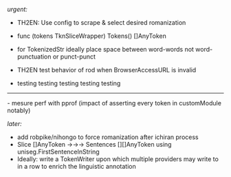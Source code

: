 *urgent:*

- TH2EN: Use config to scrape & select desired romanization

- func (tokens TknSliceWrapper) Tokens() []AnyToken

- for TokenizedStr ideally place space between word-words not word-punctuation or punct-punct

- TH2EN test behavior of rod when BrowserAccessURL is invalid

- testing testing testing testing testing

<hr>
- mesure perf with pprof (impact of asserting every token in customModule notably)

*later:*

- add robpike/nihongo to force romanization after ichiran process
- Slice []AnyToken →→→ Sentences [][]AnyToken using uniseg.FirstSentenceInString
- Ideally: write a TokenWriter upon which multiple providers may write to in a row to enrich the linguistic annotation